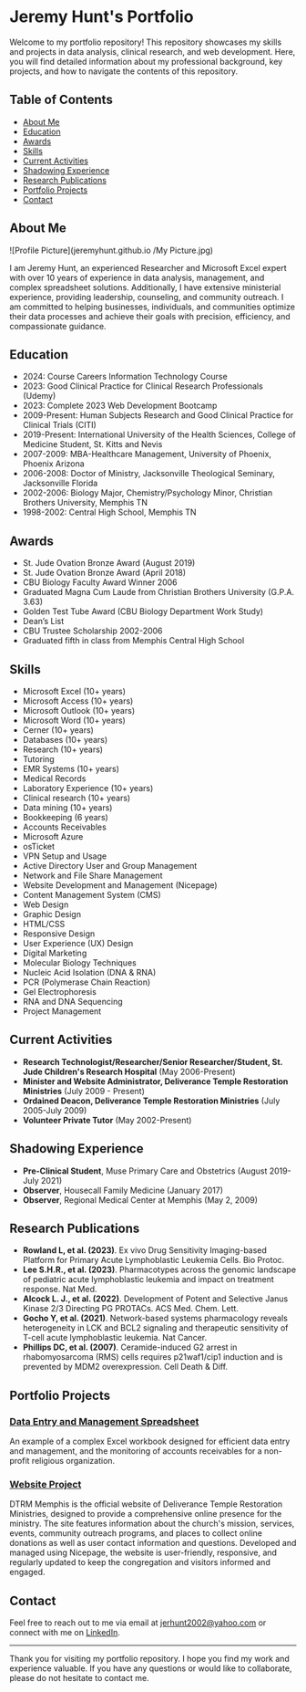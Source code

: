 # Jeremy Hunt's Portfolio

Welcome to my portfolio repository! This repository showcases my skills and projects in data analysis, clinical research, and web development. Here, you will find detailed information about my professional background, key projects, and how to navigate the contents of this repository.

## Table of Contents

- [About Me](#about-me)
- [Education](#education)
- [Awards](#awards)
- [Skills](#skills)
- [Current Activities](#current-activities)
- [Shadowing Experience](#shadowing-experience)
- [Research Publications](#research-publications)
- [Portfolio Projects](#portfolio-projects)
- [Contact](#contact)

## About Me

![Profile Picture](jeremyhunt.github.io
/My Picture.jpg)

I am Jeremy Hunt, an experienced Researcher and Microsoft Excel expert with over 10 years of experience in data analysis, management, and complex spreadsheet solutions. Additionally, I have extensive ministerial experience, providing leadership, counseling, and community outreach. I am committed to helping businesses, individuals, and communities optimize their data processes and achieve their goals with precision, efficiency, and compassionate guidance.

## Education

- 2024: Course Careers Information Technology Course
- 2023: Good Clinical Practice for Clinical Research Professionals (Udemy)
- 2023: Complete 2023 Web Development Bootcamp
- 2009-Present: Human Subjects Research and Good Clinical Practice for Clinical Trials (CITI)
- 2019-Present: International University of the Health Sciences, College of Medicine Student, St. Kitts and Nevis
- 2007-2009: MBA-Healthcare Management, University of Phoenix, Phoenix Arizona
- 2006-2008: Doctor of Ministry, Jacksonville Theological Seminary, Jacksonville Florida
- 2002-2006: Biology Major, Chemistry/Psychology Minor, Christian Brothers University, Memphis TN
- 1998-2002: Central High School, Memphis TN

## Awards

- St. Jude Ovation Bronze Award (August 2019)
- St. Jude Ovation Bronze Award (April 2018)
- CBU Biology Faculty Award Winner 2006
- Graduated Magna Cum Laude from Christian Brothers University (G.P.A. 3.63)
- Golden Test Tube Award (CBU Biology Department Work Study)
- Dean’s List
- CBU Trustee Scholarship 2002-2006
- Graduated fifth in class from Memphis Central High School

## Skills

- Microsoft Excel (10+ years)
- Microsoft Access (10+ years)
- Microsoft Outlook (10+ years)
- Microsoft Word (10+ years)
- Cerner (10+ years)
- Databases (10+ years)
- Research (10+ years)
- Tutoring
- EMR Systems (10+ years)
- Medical Records
- Laboratory Experience (10+ years)
- Clinical research (10+ years)
- Data mining (10+ years)
- Bookkeeping (6 years)
- Accounts Receivables
- Microsoft Azure
- osTicket
- VPN Setup and Usage
- Active Directory User and Group Management
- Network and File Share Management
- Website Development and Management (Nicepage)
- Content Management System (CMS)
- Web Design
- Graphic Design
- HTML/CSS
- Responsive Design
- User Experience (UX) Design
- Digital Marketing
- Molecular Biology Techniques
- Nucleic Acid Isolation (DNA & RNA)
- PCR (Polymerase Chain Reaction)
- Gel Electrophoresis
- RNA and DNA Sequencing
- Project Management


## Current Activities

- **Research Technologist/Researcher/Senior Researcher/Student, St. Jude Children's Research Hospital** (May 2006-Present)
- **Minister and Website Administrator, Deliverance Temple Restoration Ministries** (July 2009 - Present)
- **Ordained Deacon, Deliverance Temple Restoration Ministries** (July 2005-July 2009)
- **Volunteer Private Tutor** (May 2002-Present)

## Shadowing Experience

- **Pre-Clinical Student**, Muse Primary Care and Obstetrics (August 2019-July 2021)
- **Observer**, Housecall Family Medicine (January 2017)
- **Observer**, Regional Medical Center at Memphis (May 2, 2009)

## Research Publications

- **Rowland L, et al. (2023)**. Ex vivo Drug Sensitivity Imaging-based Platform for Primary Acute Lymphoblastic Leukemia Cells. Bio Protoc.
- **Lee S.H.R., et al. (2023)**. Pharmacotypes across the genomic landscape of pediatric acute lymphoblastic leukemia and impact on treatment response. Nat Med.
- **Alcock L. J., et al. (2022)**. Development of Potent and Selective Janus Kinase 2/3 Directing PG PROTACs. ACS Med. Chem. Lett.
- **Gocho Y, et al. (2021)**. Network-based systems pharmacology reveals heterogeneity in LCK and BCL2 signaling and therapeutic sensitivity of T-cell acute lymphoblastic leukemia. Nat Cancer.
- **Phillips DC, et al. (2007)**. Ceramide-induced G2 arrest in rhabomyosarcoma (RMS) cells requires p21waf1/cip1 induction and is prevented by MDM2 overexpression. Cell Death & Diff.

## Portfolio Projects

### [Data Entry and Management Spreadsheet](https://jeremyhunt.github.io/projects/Data_Entry_Spreadsheet_Anonymized.xlsx)

An example of a complex Excel workbook designed for efficient data entry and management, and the monitoring of accounts receivables for a non-profit religious organization.

### [Website Project](https://www.DTRMMemphis.com)

DTRM Memphis is the official website of Deliverance Temple Restoration Ministries, designed to provide a comprehensive online presence for the ministry. The site features information about the church's mission, services, events, community outreach programs, and places to collect online donations as well as user contact information and questions. Developed and managed using Nicepage, the website is user-friendly, responsive, and regularly updated to keep the congregation and visitors informed and engaged.

## Contact

Feel free to reach out to me via email at [jerhunt2002@yahoo.com](mailto:jerhunt2002@yahoo.com) or connect with me on [LinkedIn](https://www.linkedin.com/in/jeremy-hunt-6732a7156).

---

Thank you for visiting my portfolio repository. I hope you find my work and experience valuable. If you have any questions or would like to collaborate, please do not hesitate to contact me.
